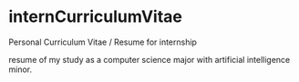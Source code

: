 # internCurriculumVitae
Personal Curriculum Vitae / Resume for internship

resume of my study as a computer science major with artificial intelligence minor.
